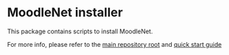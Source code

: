 # MoodleNet installer

This package contains scripts to install MoodleNet.

For more info, please refer to the [main repository root](https://github.com/moodle/moodlenet) and [quick start guide](https://docs.moodle.org/dev/MoodleNet#Quick_start_guide)
